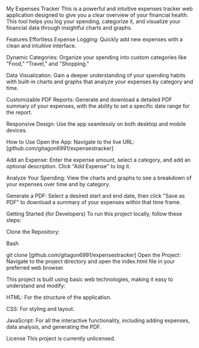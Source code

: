 My Expenses Tracker
This is a powerful and intuitive expenses tracker web application designed to give you a clear overview of your financial health. This tool helps you log your spending, categorize it, and visualize your financial data through insightful charts and graphs.

Features
Effortless Expense Logging: Quickly add new expenses with a clean and intuitive interface.

Dynamic Categories: Organize your spending into custom categories like "Food," "Travel," and "Shopping."

Data Visualization: Gain a deeper understanding of your spending habits with built-in charts and graphs that analyze your expenses by category and time.

Customizable PDF Reports: Generate and download a detailed PDF summary of your expenses, with the ability to set a specific date range for the report.

Responsive Design: Use the app seamlessly on both desktop and mobile devices.

How to Use
Open the App: Navigate to the live URL: [github.com/gitagon6991/expensestracker]

Add an Expense: Enter the expense amount, select a category, and add an optional description. Click "Add Expense" to log it.

Analyze Your Spending: View the charts and graphs to see a breakdown of your expenses over time and by category.

Generate a PDF: Select a desired start and end date, then click "Save as PDF" to download a summary of your expenses within that time frame.

Getting Started (for Developers)
To run this project locally, follow these steps:

Clone the Repository:

Bash

git clone [github.com/gitagon6991/expensestracker]
Open the Project: Navigate to the project directory and open the index.html file in your preferred web browser.

This project is built using basic web technologies, making it easy to understand and modify:

HTML: For the structure of the application.

CSS: For styling and layout.

JavaScript: For all the interactive functionality, including adding expenses, data analysis, and generating the PDF.

License
This project is currently unlicensed.
